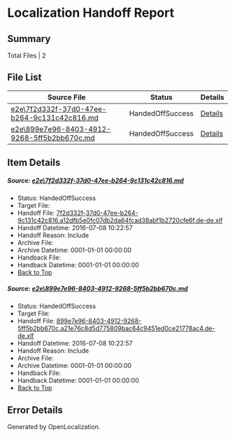 # <a name='report-top'></a> Localization Handoff Report

## Summary
 Total Files | 2

## File List
 Source File | Status | Details 
 ----------- | ------ | ------- 
 [e2e\7f2d332f-37d0-47ee-b264-9c131c42c816.md](https://github.com/OpenLocalizationTestOrg/oltest/blob/a0e4ad5ca0545b0df12f1590c43b260b1ae8e3ca/e2e/7f2d332f-37d0-47ee-b264-9c131c42c816.md) | HandedOffSuccess | [Details](#4d617b7048c5d63dbcbcb0d122321be80c6a925d7)
 [e2e\899e7e96-8403-4912-9268-5ff5b2bb670c.md](https://github.com/OpenLocalizationTestOrg/oltest/blob/a0e4ad5ca0545b0df12f1590c43b260b1ae8e3ca/e2e/899e7e96-8403-4912-9268-5ff5b2bb670c.md) | HandedOffSuccess | [Details](#c56809c7e9516f226b38db87a0bdf34221740aa09)

## Item Details
##### <a name='4d617b7048c5d63dbcbcb0d122321be80c6a925d7'></a> Source: [e2e\7f2d332f-37d0-47ee-b264-9c131c42c816.md](https://github.com/OpenLocalizationTestOrg/oltest/blob/a0e4ad5ca0545b0df12f1590c43b260b1ae8e3ca/e2e/7f2d332f-37d0-47ee-b264-9c131c42c816.md)
* Status: HandedOffSuccess
* Target File: 
* Handoff File: [7f2d332f-37d0-47ee-b264-9c131c42c816.a12dfb5e0fc07db2da64fcad38abf1b2720cfe6f.de-de.xlf](https://github.com/OpenLocalizationTestOrg/olhandoff-e2e/blob/841e04ab394db1f0ec50e749801837f2466de137/ol-handoff/OpenLocalizationTestOrg/oltest-dede-fly/ci/ht/7f2d332f-37d0-47ee-b264-9c131c42c816.a12dfb5e0fc07db2da64fcad38abf1b2720cfe6f.de-de.xlf)
* Handoff Datetime: 2016-07-08 10:22:57
* Handoff Reason: Include
* Archive File: 
* Archive Datetime: 0001-01-01 00:00:00
* Handback File: 
* Handback Datetime: 0001-01-01 00:00:00
* [Back to Top](#report-top)

##### <a name='c56809c7e9516f226b38db87a0bdf34221740aa09'></a> Source: [e2e\899e7e96-8403-4912-9268-5ff5b2bb670c.md](https://github.com/OpenLocalizationTestOrg/oltest/blob/a0e4ad5ca0545b0df12f1590c43b260b1ae8e3ca/e2e/899e7e96-8403-4912-9268-5ff5b2bb670c.md)
* Status: HandedOffSuccess
* Target File: 
* Handoff File: [899e7e96-8403-4912-9268-5ff5b2bb670c.a21e76c8d5d775809bac64c9451ed0ce21778ac4.de-de.xlf](https://github.com/OpenLocalizationTestOrg/olhandoff-e2e/blob/841e04ab394db1f0ec50e749801837f2466de137/ol-handoff/OpenLocalizationTestOrg/oltest-dede-fly/ci/ht/899e7e96-8403-4912-9268-5ff5b2bb670c.a21e76c8d5d775809bac64c9451ed0ce21778ac4.de-de.xlf)
* Handoff Datetime: 2016-07-08 10:22:57
* Handoff Reason: Include
* Archive File: 
* Archive Datetime: 0001-01-01 00:00:00
* Handback File: 
* Handback Datetime: 0001-01-01 00:00:00
* [Back to Top](#report-top)


## Error Details

Generated by OpenLocalization.
